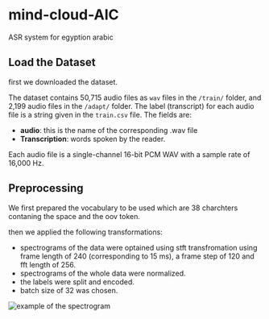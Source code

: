 # mind-cloud-AIC
ASR system for egyption arabic
## Load the Dataset

first we downloaded the dataset.

The dataset contains 50,715 audio files as `wav` files in the `/train/` folder, and 2,199 audio files in the `/adapt/` folder.
The label (transcript) for each audio file is a string
given in the `train.csv` file. The fields are:

- **audio**: this is the name of the corresponding .wav file
- **Transcription**: words spoken by the reader.

Each audio file is a single-channel 16-bit PCM WAV with a sample rate of 16,000 Hz.


## Preprocessing

We first prepared the vocabulary to be used which are 38 charchters contaning the space and the oov token.

then we applied the following transformations:

- spectrograms of the data were optained using stft transfromation using frame length of 240 (corresponding to 15 ms), a frame step of 120 and fft length of 256.
- spectrograms of the whole data were normalized.
- the labels were split and encoded.
- batch size of 32 was chosen.

![example of the spectrogram](https://github.com/Yahia-Ibrahim/mind-cloud-AIC/assets/120991373/5f83164f-89a3-4375-8392-1ae68542d696)
